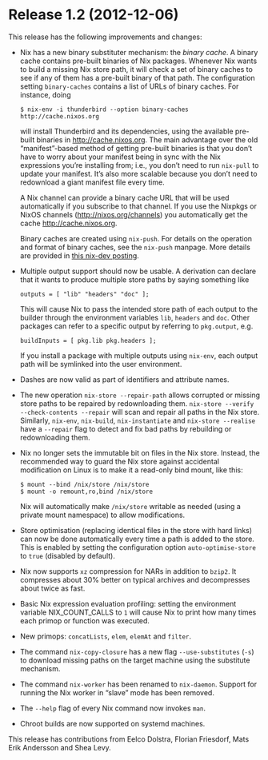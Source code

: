 # Release 1.2 (2012-12-06)

This release has the following improvements and changes:

  - Nix has a new binary substituter mechanism: the *binary cache*. A
    binary cache contains pre-built binaries of Nix packages. Whenever
    Nix wants to build a missing Nix store path, it will check a set of
    binary caches to see if any of them has a pre-built binary of that
    path. The configuration setting `binary-caches` contains a list of
    URLs of binary caches. For instance, doing
    
        $ nix-env -i thunderbird --option binary-caches http://cache.nixos.org
    
    will install Thunderbird and its dependencies, using the available
    pre-built binaries in <http://cache.nixos.org>. The main advantage
    over the old “manifest”-based method of getting pre-built binaries
    is that you don’t have to worry about your manifest being in sync
    with the Nix expressions you’re installing from; i.e., you don’t
    need to run `nix-pull` to update your manifest. It’s also more
    scalable because you don’t need to redownload a giant manifest file
    every time.
    
    A Nix channel can provide a binary cache URL that will be used
    automatically if you subscribe to that channel. If you use the
    Nixpkgs or NixOS channels (<http://nixos.org/channels>) you
    automatically get the cache <http://cache.nixos.org>.
    
    Binary caches are created using `nix-push`. For details on the
    operation and format of binary caches, see the `nix-push` manpage.
    More details are provided in [this nix-dev
    posting](https://nixos.org/nix-dev/2012-September/009826.html).

  - Multiple output support should now be usable. A derivation can
    declare that it wants to produce multiple store paths by saying
    something like
    
        outputs = [ "lib" "headers" "doc" ];
    
    This will cause Nix to pass the intended store path of each output
    to the builder through the environment variables `lib`, `headers`
    and `doc`. Other packages can refer to a specific output by
    referring to `pkg.output`, e.g.
    
        buildInputs = [ pkg.lib pkg.headers ];
    
    If you install a package with multiple outputs using `nix-env`, each
    output path will be symlinked into the user environment.

  - Dashes are now valid as part of identifiers and attribute names.

  - The new operation `nix-store --repair-path` allows corrupted or
    missing store paths to be repaired by redownloading them. `nix-store
    --verify --check-contents
                    --repair` will scan and repair all paths in the Nix store.
    Similarly, `nix-env`, `nix-build`, `nix-instantiate` and `nix-store
    --realise` have a `--repair` flag to detect and fix bad paths by
    rebuilding or redownloading them.

  - Nix no longer sets the immutable bit on files in the Nix store.
    Instead, the recommended way to guard the Nix store against
    accidental modification on Linux is to make it a read-only bind
    mount, like this:
    
        $ mount --bind /nix/store /nix/store
        $ mount -o remount,ro,bind /nix/store
    
    Nix will automatically make `/nix/store` writable as needed (using a
    private mount namespace) to allow modifications.

  - Store optimisation (replacing identical files in the store with hard
    links) can now be done automatically every time a path is added to
    the store. This is enabled by setting the configuration option
    `auto-optimise-store` to `true` (disabled by default).

  - Nix now supports `xz` compression for NARs in addition to `bzip2`.
    It compresses about 30% better on typical archives and decompresses
    about twice as fast.

  - Basic Nix expression evaluation profiling: setting the environment
    variable NIX\_COUNT\_CALLS to `1` will cause Nix to print how many
    times each primop or function was executed.

  - New primops: `concatLists`, `elem`, `elemAt` and `filter`.

  - The command `nix-copy-closure` has a new flag `--use-substitutes`
    (`-s`) to download missing paths on the target machine using the
    substitute mechanism.

  - The command `nix-worker` has been renamed to `nix-daemon`. Support
    for running the Nix worker in “slave” mode has been removed.

  - The `--help` flag of every Nix command now invokes `man`.

  - Chroot builds are now supported on systemd machines.

This release has contributions from Eelco Dolstra, Florian Friesdorf,
Mats Erik Andersson and Shea Levy.
